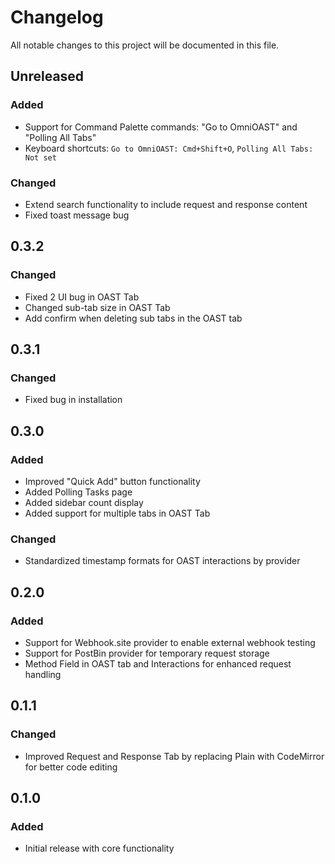 # Changelog

All notable changes to this project will be documented in this file.

## Unreleased
### Added
- Support for Command Palette commands: "Go to OmniOAST" and "Polling All Tabs"
- Keyboard shortcuts: `Go to OmniOAST: Cmd+Shift+O`, `Polling All Tabs: Not set`

### Changed
- Extend search functionality to include request and response content
- Fixed toast message bug

## 0.3.2
### Changed
- Fixed 2 UI bug in OAST Tab
- Changed sub-tab size in OAST Tab
- Add confirm when deleting sub tabs in the OAST tab

## 0.3.1
### Changed
- Fixed bug in installation

## 0.3.0
### Added
- Improved "Quick Add" button functionality
- Added Polling Tasks page
- Added sidebar count display
- Added support for multiple tabs in OAST Tab

### Changed
- Standardized timestamp formats for OAST interactions by provider

## 0.2.0
### Added
- Support for Webhook.site provider to enable external webhook testing
- Support for PostBin provider for temporary request storage
- Method Field in OAST tab and Interactions for enhanced request handling

## 0.1.1
### Changed
- Improved Request and Response Tab by replacing Plain with CodeMirror for better code editing

## 0.1.0
### Added
- Initial release with core functionality

[0.2.0]: https://github.com/your-repo/releases/tag/v0.2.0
[0.1.1]: https://github.com/your-repo/releases/tag/v0.1.1
[0.1.0]: https://github.com/your-repo/releases/tag/v0.1.0
